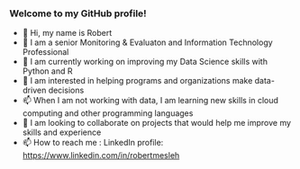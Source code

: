 ### Welcome to my GitHub profile!
- 👋 Hi, my name is Robert
- 👋 I am a senior Monitoring & Evaluaton and Information Technology Professional
- 🔭 I am currently working on improving my Data Science skills with Python and R
- 👀 I am interested in helping programs and organizations make data-driven decisions
- 📫 When I am not working with data, I am learning new skills in cloud computing and other programming languages
- 💞️ I am looking to collaborate on projects that would help me improve my skills and experience
- 📫 How to reach me : LinkedIn profile: https://www.linkedin.com/in/robertmesleh
